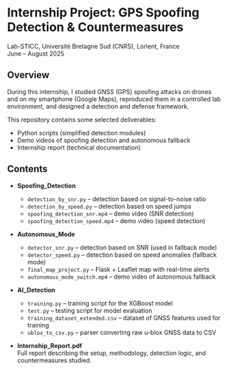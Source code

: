 # Internship Project: GPS Spoofing Detection & Countermeasures  
Lab-STICC, Université Bretagne Sud (CNRS), Lorient, France  
June – August 2025  

## Overview  
During this internship, I studied GNSS (GPS) spoofing attacks on drones and on my smartphone (Google Maps), reproduced them in a controlled lab environment, and designed a detection and defense framework.  

This repository contains some selected deliverables:  
- Python scripts (simplified detection modules)  
- Demo videos of spoofing detection and autonomous fallback  
- Internship report (technical documentation)  

## Contents  
- **Spoofing_Detection**  
  - `detection_by_snr.py` – detection based on signal-to-noise ratio  
  - `detection_by_speed.py` – detection based on speed jumps  
  - `spoofing_detection_snr.mp4` – demo video (SNR detection)  
  - `spoofing_detection_speed.mp4` – demo video (speed detection)  

- **Autonomous_Mode**  
  - `detector_snr.py` – detection based on SNR (used in fallback mode)  
  - `detector_speed.py` – detection based on speed anomalies (fallback mode)  
  - `final_map_project.py` – Flask + Leaflet map with real-time alerts  
  - `autonomous_mode_switch.mp4` – demo video of autonomous fallback  

- **AI_Detection**  
  - `training.py` – training script for the XGBoost model  
  - `test.py` – testing script for model evaluation  
  - `training_dataset_extended.csv` – dataset of GNSS features used for training  
  - `ublox_to_csv.py` – parser converting raw u-blox GNSS data to CSV  

- **Internship_Report.pdf**  
  Full report describing the setup, methodology, detection logic, and countermeasures studied.  
